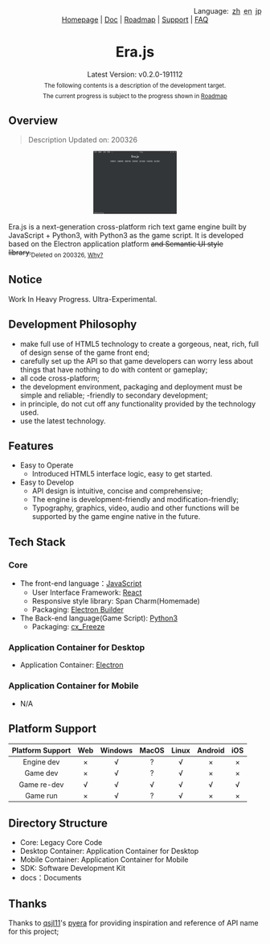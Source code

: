 <div align='right'><span>Language:&ensp;</span><span><a href='README-zh.md'>zh</a></span>&ensp;<span><abbr title='Need to be translated!'>en</abbr></span>&ensp;<span><a><abbr title='Need to be translated!'>jp</abbr></a></span></div>

<div align="center">
    <a href="http://erajs.net">Homepage</a> |
    <a href="https://github.com/miswanting/Era.js/wiki">Doc</a> |
    <a href="https://github.com/miswanting/Era.js/projects">Roadmap</a> |
    <a href="https://github.com/miswanting/Era.js/issues">Support</a> |
    <a href="https://github.com/miswanting/Era.js/issues">FAQ</a>
</div>



<h1 align="center">Era.js</h1>
<div align="center">Latest Version: v0.2.0-191112</div>
<div align="center"><sub>The following contents is a description of the development target.<br />The current progress is subject to the progress shown in <a href="https://github.com/miswanting/Era.js/projects">Roadmap</a></sub></div>

## Overview

>   Description Updated on: 200326

<div align='center'><img src="ss.png" alt="screenshot" width="33%" /></div>

Era.js is a next-generation cross-platform rich text game engine built by JavaScript + Python3, with Python3 as the game script. It is developed based on the Electron application platform ~~and Semantic UI style library.~~<sub>Deleted on 200326, <a href='docs/en/FAQ.md'>Why?<a></sub>

## Notice

Work In Heavy Progress. Ultra-Experimental.

## Development Philosophy

- make full use of HTML5 technology to create a gorgeous, neat, rich, full of design sense of the game front end;
- carefully set up the API so that game developers can worry less about things that have nothing to do with content or gameplay;
- all code cross-platform;
- the development environment, packaging and deployment must be simple and reliable;
-friendly to secondary development;
- in principle, do not cut off any functionality provided by the technology used.
- use the latest technology.

## Features

- Easy to Operate
  - Introduced HTML5 interface logic, easy to get started.
- Easy to Develop
  - API design is intuitive, concise and comprehensive;
  - The engine is development-friendly and modification-friendly;
  - Typography, graphics, video, audio and other functions will be supported by the game engine native in the future.

## Tech Stack

### Core

- The front-end language：[JavaScript]()
  - User Interface Framework: [React](https://reactjs.org/)
  - Responsive style library: Span Charm(Homemade)
  - Packaging: [Electron Builder](https://www.electron.build/)
- The Back-end language(Game Script): [Python3](https://www.python.org/)
  - Packaging: [cx_Freeze](https://anthony-tuininga.github.io/cx_Freeze/)
### Application Container for Desktop

-   Application Container: [Electron](https://electronjs.org/)

### Application Container for Mobile

-   N/A

## Platform Support

| Platform Support | Web  | Windows | MacOS | Linux | Android | iOS  |
| :--------------: | :--: | :-----: | :---: | :---: | :-----: | :--: |
|    Engine dev    |  ×   |    √    |   ?   |   √   |    ×    |  ×   |
|     Game dev     |  ×   |    √    |   ?   |   √   |    ×    |  ×   |
|   Game re-dev    |  √   |    √    |   √   |   √   |    √    |  √   |
|     Game run     |  ×   |    √    |   ?   |   √   |    ×    |  ×   |

## Directory Structure

-   Core: Legacy Core Code
-   Desktop Container: Application Container for Desktop
-   Mobile Container: Application Container for Mobile
-   SDK: Software Development Kit
-   docs：Documents

## Thanks

Thanks to [qsjl11](https://github.com/qsjl11)'s [pyera](https://github.com/qsjl11/pyera) for providing inspiration and reference of API name for this project;
